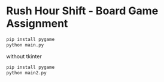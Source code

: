 # Rush Hour Shift - Board Game Assignment

```sh
pip install pygame
python main.py
```

without tkinter

```sh
pip install pygame
python main2.py
```
